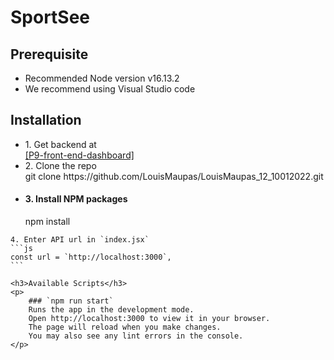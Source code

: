 <h1>SportSee</h1>
<div>
    <h2>Prerequisite</h2>
    <p>
        <ul>
            <li>
                Recommended Node version v16.13.2
            </li>
            <li>
                We recommend using Visual Studio code
            </li>
        </ul>
    </p>
    <h2>Installation</h2>
    <ul>
        <li>
            1. Get backend at </br>
            <a href="https://github.com/OpenClassrooms-Student-Center/P9-front-end-dashboard">
                [P9-front-end-dashboard]
            </a>
        </li>
        <li>
            2. Clone the repo </br>
            git clone https://github.com/LouisMaupas/LouisMaupas_12_10012022.git
        </li>
        <li>
            <h4>
                3. Install NPM packages </br>
            </h4>
            npm install
        </li>
    </ul>

    4. Enter API url in `index.jsx`
    ```js
    const url = `http://localhost:3000`,
    ```

    <h3>Available Scripts</h3>
    <p>
        ### `npm run start`
        Runs the app in the development mode.
        Open http://localhost:3000 to view it in your browser.
        The page will reload when you make changes.
        You may also see any lint errors in the console.
    </p>

</div>

